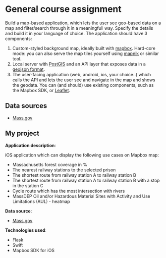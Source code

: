 # General course assignment

Build a map-based application, which lets the user see geo-based data on a map and filter/search through it in a meaningfull way. Specify the details and build it in your language of choice. The application should have 3 components:

1. Custom-styled background map, ideally built with [mapbox](http://mapbox.com). Hard-core mode: you can also serve the map tiles yourself using [mapnik](http://mapnik.org/) or similar tool.
2. Local server with [PostGIS](http://postgis.net/) and an API layer that exposes data in a [geojson format](http://geojson.org/).
3. The user-facing application (web, android, ios, your choice..) which calls the API and lets the user see and navigate in the map and shows the geodata. You can (and should) use existing components, such as the Mapbox SDK, or [Leaflet](http://leafletjs.com/).

## Data sources

- [Mass.gov](https://www.mass.gov/service-details/massgis-data-layers)

## My project

**Application description**:

iOS application which can display the following use cases on Mapbox map:

- Massachusetts forest coverage in %
- The nearest railway stations to the selected prison
- The shortest route from railway station A to railway station B
- The shortest route from railway station A to railway station B with a stop in the station C
- Cycle route which has the most intersection with rivers
- MassDEP Oil and/or Hazardous Material Sites with Activity and Use Limitations (AUL) - heatmap

**Data source**:
- [Mass.gov](https://www.mass.gov/service-details/massgis-data-layers)

**Technologies used**:

- Flask
- Swift 
- Mapbox SDK for iOS
